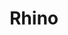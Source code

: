 ---
title: Rhino
url: https://tssforu.bandcamp.com/album/rhino
image: https://f4.bcbits.com/img/a3720676936_16.jpg
releaseDate: 2019-8-23
---